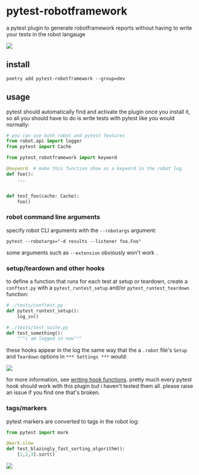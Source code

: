 # pytest-robotframework

a pytest plugin to generate robotframework reports without having to write your tests in the robot langauge

![](https://github.com/DetachHead/pytest-robotframework/assets/57028336/9caabc2e-450e-4db6-bb63-e149a38d49a2)

## install

```
poetry add pytest-robotframework --group=dev
```

## usage

pytest should automatically find and activate the plugin once you install it, so all you should have to do is write tests with pytest like you would normally:

```py
# you can use both robot and pytest features
from robot.api import logger
from pytest import Cache

from pytest_robotframework import keyword

@keyword  # make this function show as a keyword in the robot log
def foo():
    ...


def test_foo(cache: Cache):
    foo()
```

### robot command line arguments

specify robot CLI arguments with the `--robotargs` argument:

```
pytest --robotargs="-d results --listener foo.Foo"
```

some arguments such as `--extension` obviously won't work .

### setup/teardown and other hooks

to define a function that runs for each test at setup or teardown, create a `conftest.py` with a `pytest_runtest_setup` and/or `pytest_runtest_teardown` function:

```py
# ./tests/conftest.py
def pytest_runtest_setup():
    log_in()
```

```py
# ./tests/test_suite.py
def test_something():
    """i am logged in now"""
```

these hooks appear in the log the same way that the a `.robot` file's `Setup` and `Teardown` options in `*** Settings ***` would:

![](https://github.com/DetachHead/pytest-robotframework/assets/57028336/d0b6ee6c-adcd-4f84-9880-9e602c2328f9)

for more information, see [writing hook functions](https://docs.pytest.org/en/7.1.x/how-to/writing_hook_functions.html). pretty much every pytest hook should work with this plugin
but i haven't tested them all. please raise an issue if you find one that's broken.

### tags/markers

pytest markers are converted to tags in the robot log:

```py
from pytest import mark

@mark.slow
def test_blazingly_fast_sorting_algorithm():
    [1,2,3].sort()
```

![](https://github.com/DetachHead/pytest-robotframework/assets/57028336/f25ee4bd-2f10-42b4-bdef-18a22379bd0d)
